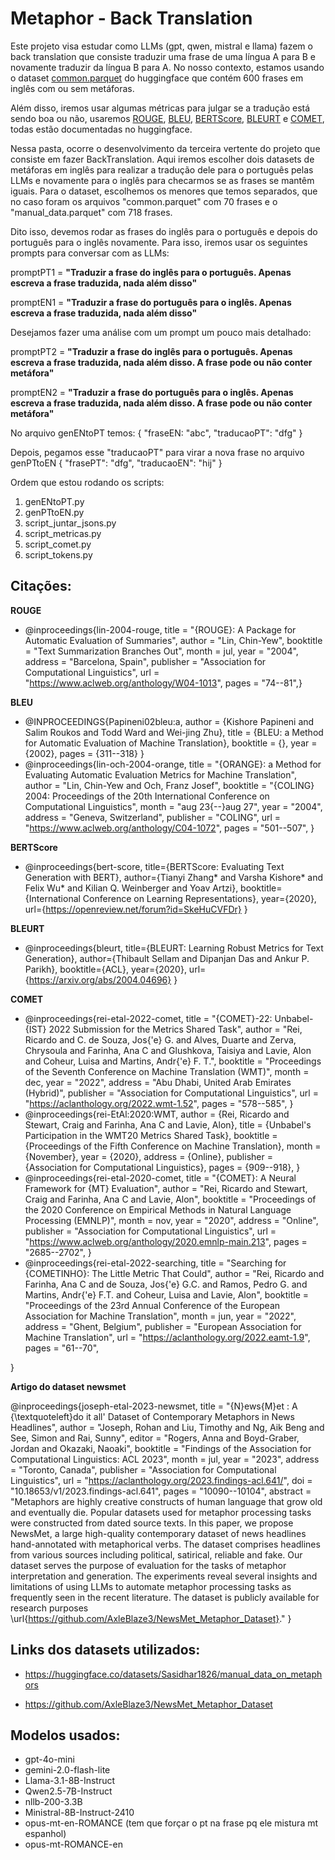 # Metaphor - Back Translation

Este projeto visa estudar como LLMs (gpt, qwen, mistral e llama) fazem o back translation que consiste traduzir uma frase de uma língua A para B e novamente traduzir da língua B para A. No nosso contexto, estamos usando o dataset [common.parquet](https://huggingface.co/datasets/Sasidhar1826/common_metaphors_detection_dataset) do huggingface que contém 600 frases em inglês com ou sem metáforas. 

Além disso, iremos usar algumas métricas para julgar se a tradução está sendo boa ou não, usaremos [ROUGE](https://huggingface.co/spaces/evaluate-metric/rouge), [BLEU](https://huggingface.co/spaces/evaluate-metric/bleu), [BERTScore](https://huggingface.co/spaces/evaluate-metric/bertscore), [BLEURT](https://huggingface.co/spaces/evaluate-metric/bleurt) e [COMET](https://huggingface.co/spaces/evaluate-metric/comet), todas estão documentadas no huggingface.

Nessa pasta, ocorre o desenvolvimento da terceira vertente do projeto que consiste em fazer BackTranslation. Aqui iremos escolher dois datasets de metáforas em inglês para realizar a tradução dele para o português pelas LLMs e novamente para o inglês para checarmos se as frases se mantêm iguais. Para o dataset, escolhemos os menores que temos separados, que no caso foram os arquivos "common.parquet" com 70 frases e o "manual_data.parquet" com 718 frases.

Dito isso, devemos rodar as frases do inglês para o português e depois do português para o inglês novamente. Para isso, iremos usar os seguintes prompts para conversar com as LLMs:


promptPT1 = **"Traduzir a frase <frase> do inglês para o português. Apenas escreva a frase traduzida, nada além disso"** 

promptEN1 = **"Traduzir a frase <frase> do português para o inglês. Apenas escreva a frase traduzida, nada além disso"**


Desejamos fazer uma análise com um prompt um pouco mais detalhado:

promptPT2 = **"Traduzir a frase <frase> do inglês para o português. Apenas escreva a frase traduzida, nada além disso. A frase pode ou não conter metáfora"** 

promptEN2 = **"Traduzir a frase <frase> do português para o inglês. Apenas escreva a frase traduzida, nada além disso. A frase pode ou não conter metáfora"**


No arquivo genENtoPT temos:
{
    "fraseEN: "abc",
    "traducaoPT": "dfg"
}

Depois, pegamos esse "traducaoPT" para virar a nova frase no arquivo genPTtoEN
{
    "frasePT": "dfg",
    "traducaoEN": "hij"
}

Ordem que estou rodando os scripts:
1) genENtoPT.py
2) genPTtoEN.py
3) script_juntar_jsons.py
4) script_metricas.py
5) script_comet.py
6) script_tokens.py

## Citações:

**ROUGE**
- @inproceedings{lin-2004-rouge,
    title = "{ROUGE}: A Package for Automatic Evaluation of Summaries",
    author = "Lin, Chin-Yew",
    booktitle = "Text Summarization Branches Out",
    month = jul,
    year = "2004",
    address = "Barcelona, Spain",
    publisher = "Association for Computational Linguistics",
    url = "https://www.aclweb.org/anthology/W04-1013",
    pages = "74--81",}

**BLEU**
- @INPROCEEDINGS{Papineni02bleu:a,
    author = {Kishore Papineni and Salim Roukos and Todd Ward and Wei-jing Zhu},
    title = {BLEU: a Method for Automatic Evaluation of Machine Translation},
    booktitle = {},
    year = {2002},
    pages = {311--318}
}
- @inproceedings{lin-och-2004-orange,
    title = "{ORANGE}: a Method for Evaluating Automatic Evaluation Metrics for Machine Translation",
    author = "Lin, Chin-Yew  and
      Och, Franz Josef",
    booktitle = "{COLING} 2004: Proceedings of the 20th International Conference on Computational Linguistics",
    month = "aug 23{--}aug 27",
    year = "2004",
    address = "Geneva, Switzerland",
    publisher = "COLING",
    url = "https://www.aclweb.org/anthology/C04-1072",
    pages = "501--507",
}

**BERTScore**
- @inproceedings{bert-score,
  title={BERTScore: Evaluating Text Generation with BERT},
  author={Tianyi Zhang* and Varsha Kishore* and Felix Wu* and Kilian Q. Weinberger and Yoav Artzi},
  booktitle={International Conference on Learning Representations},
  year={2020},
  url={https://openreview.net/forum?id=SkeHuCVFDr}
}

**BLEURT**
- @inproceedings{bleurt,
  title={BLEURT: Learning Robust Metrics for Text Generation},
  author={Thibault Sellam and Dipanjan Das and Ankur P. Parikh},
  booktitle={ACL},
  year={2020},
  url={https://arxiv.org/abs/2004.04696}
}

**COMET**
- @inproceedings{rei-etal-2022-comet,
    title = "{COMET}-22: Unbabel-{IST} 2022 Submission for the Metrics Shared Task",
    author = "Rei, Ricardo  and
      C. de Souza, Jos{\'e} G.  and
      Alves, Duarte  and
      Zerva, Chrysoula  and
      Farinha, Ana C  and
      Glushkova, Taisiya  and
      Lavie, Alon  and
      Coheur, Luisa  and
      Martins, Andr{\'e} F. T.",
    booktitle = "Proceedings of the Seventh Conference on Machine Translation (WMT)",
    month = dec,
    year = "2022",
    address = "Abu Dhabi, United Arab Emirates (Hybrid)",
    publisher = "Association for Computational Linguistics",
    url = "https://aclanthology.org/2022.wmt-1.52",
    pages = "578--585",
}
- @inproceedings{rei-EtAl:2020:WMT,
   author    = {Rei, Ricardo  and  Stewart, Craig  and  Farinha, Ana C  and  Lavie, Alon},
   title     = {Unbabel's Participation in the WMT20 Metrics Shared Task},
   booktitle      = {Proceedings of the Fifth Conference on Machine Translation},
   month          = {November},
   year           = {2020},
   address        = {Online},
   publisher      = {Association for Computational Linguistics},
   pages     = {909--918},
}
- @inproceedings{rei-etal-2020-comet,
   title = "{COMET}: A Neural Framework for {MT} Evaluation",
   author = "Rei, Ricardo  and
      Stewart, Craig  and
      Farinha, Ana C  and
      Lavie, Alon",
   booktitle = "Proceedings of the 2020 Conference on Empirical Methods in Natural Language Processing (EMNLP)",
   month = nov,
   year = "2020",
   address = "Online",
   publisher = "Association for Computational Linguistics",
   url = "https://www.aclweb.org/anthology/2020.emnlp-main.213",
   pages = "2685--2702",
}
- @inproceedings{rei-etal-2022-searching,
    title = "Searching for {COMETINHO}: The Little Metric That Could",
    author = "Rei, Ricardo  and
      Farinha, Ana C  and
      de Souza, Jos{\'e} G.C.  and
      Ramos, Pedro G.  and
      Martins, Andr{\'e} F.T.  and
      Coheur, Luisa  and
      Lavie, Alon",
    booktitle = "Proceedings of the 23rd Annual Conference of the European Association for Machine Translation",
    month = jun,
    year = "2022",
    address = "Ghent, Belgium",
    publisher = "European Association for Machine Translation",
    url = "https://aclanthology.org/2022.eamt-1.9",
    pages = "61--70",

}

**Artigo do dataset newsmet**

@inproceedings{joseph-etal-2023-newsmet,
    title = "{N}ews{M}et : A {\textquoteleft}do it all' Dataset of Contemporary Metaphors in News Headlines",
    author = "Joseph, Rohan  and
      Liu, Timothy  and
      Ng, Aik Beng  and
      See, Simon  and
      Rai, Sunny",
    editor = "Rogers, Anna  and
      Boyd-Graber, Jordan  and
      Okazaki, Naoaki",
    booktitle = "Findings of the Association for Computational Linguistics: ACL 2023",
    month = jul,
    year = "2023",
    address = "Toronto, Canada",
    publisher = "Association for Computational Linguistics",
    url = "https://aclanthology.org/2023.findings-acl.641/",
    doi = "10.18653/v1/2023.findings-acl.641",
    pages = "10090--10104",
    abstract = "Metaphors are highly creative constructs of human language that grow old and eventually die. Popular datasets used for metaphor processing tasks were constructed from dated source texts. In this paper, we propose NewsMet, a large high-quality contemporary dataset of news headlines hand-annotated with metaphorical verbs. The dataset comprises headlines from various sources including political, satirical, reliable and fake. Our dataset serves the purpose of evaluation for the tasks of metaphor interpretation and generation. The experiments reveal several insights and limitations of using LLMs to automate metaphor processing tasks as frequently seen in the recent literature. The dataset is publicly available for research purposes \url{https://github.com/AxleBlaze3/NewsMet_Metaphor_Dataset}."
}

## Links dos datasets utilizados:

- https://huggingface.co/datasets/Sasidhar1826/manual_data_on_metaphors

- https://github.com/AxleBlaze3/NewsMet_Metaphor_Dataset


## Modelos usados:

- gpt-4o-mini
- gemini-2.0-flash-lite
- Llama-3.1-8B-Instruct
- Qwen2.5-7B-Instruct
- nllb-200-3.3B
- Ministral-8B-Instruct-2410
- opus-mt-en-ROMANCE (tem que forçar o pt na frase pq ele mistura mt espanhol)
- opus-mt-ROMANCE-en
